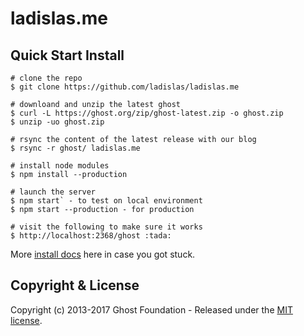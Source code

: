 # ladislas.me

## Quick Start Install

```
# clone the repo
$ git clone https://github.com/ladislas/ladislas.me

# downloand and unzip the latest ghost
$ curl -L https://ghost.org/zip/ghost-latest.zip -o ghost.zip
$ unzip -uo ghost.zip

# rsync the content of the latest release with our blog
$ rsync -r ghost/ ladislas.me

# install node modules
$ npm install --production

# launch the server
$ npm start` - to test on local environment
$ npm start --production - for production

# visit the following to make sure it works
$ http://localhost:2368/ghost :tada:
```

More [install docs](http://support.ghost.org/installation/) here in case you got stuck.

## Copyright & License

Copyright (c) 2013-2017 Ghost Foundation - Released under the [MIT license](LICENSE).
